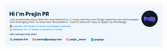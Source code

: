 [![Prejin Senan](https://github.com/prejin2310/prejin2310/blob/9da592a92cd610e68a991e2426a1f970ee20331f/github1.png)](https://prejinpr.live/)

